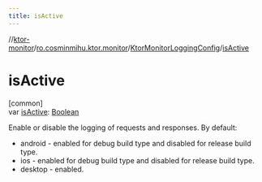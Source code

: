 ```yaml
---
title: isActive
---
```

//[ktor-monitor](../../../index.html)/[ro.cosminmihu.ktor.monitor](../index.html)/[KtorMonitorLoggingConfig](index.html)/[isActive](is-active.html)



# isActive



[common]\
var [isActive](is-active.html): [Boolean](https://kotlinlang.org/api/core/kotlin-stdlib/kotlin/-boolean/index.html)



Enable or disable the logging of requests and responses. By default:



- 
   android   - enabled for debug build type and disabled for release build type.
- 
   ios       - enabled for debug build type and disabled for release build type.
- 
   desktop   - enabled.




